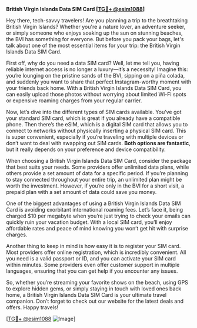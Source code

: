 **British Virgin Islands Data SIM Card [[TG💪+ @esim1088](https://t.me/s/esim1088)]**

Hey there, tech-savvy travelers! Are you planning a trip to the breathtaking British Virgin Islands? Whether you're a nature lover, an adventure seeker, or simply someone who enjoys soaking up the sun on stunning beaches, the BVI has something for everyone. But before you pack your bags, let's talk about one of the most essential items for your trip: the British Virgin Islands Data SIM Card.

First off, why do you need a data SIM card? Well, let me tell you, having reliable internet access is no longer a luxury—it’s a necessity! Imagine this: you’re lounging on the pristine sands of the BVI, sipping on a piña colada, and suddenly you want to share that perfect Instagram-worthy moment with your friends back home. With a British Virgin Islands Data SIM Card, you can easily upload those photos without worrying about limited Wi-Fi spots or expensive roaming charges from your regular carrier.

Now, let’s dive into the different types of SIM cards available. You’ve got your standard SIM card, which is great if you already have a compatible phone. Then there’s the eSIM, which is a digital SIM card that allows you to connect to networks without physically inserting a physical SIM card. This is super convenient, especially if you’re traveling with multiple devices or don’t want to deal with swapping out SIM cards. **Both options are fantastic**, but it really depends on your preference and device compatibility.

When choosing a British Virgin Islands Data SIM Card, consider the package that best suits your needs. Some providers offer unlimited data plans, while others provide a set amount of data for a specific period. If you’re planning to stay connected throughout your entire trip, an unlimited plan might be worth the investment. However, if you’re only in the BVI for a short visit, a prepaid plan with a set amount of data could save you money.

One of the biggest advantages of using a British Virgin Islands Data SIM Card is avoiding exorbitant international roaming fees. Let’s face it, being charged $10 per megabyte when you’re just trying to check your emails can quickly ruin your vacation budget. With a local SIM card, you’ll enjoy affordable rates and peace of mind knowing you won’t get hit with surprise charges.

Another thing to keep in mind is how easy it is to register your SIM card. Most providers offer online registration, which is incredibly convenient. All you need is a valid passport or ID, and you can activate your SIM card within minutes. Some providers even offer customer support in multiple languages, ensuring that you can get help if you encounter any issues.

So, whether you’re streaming your favorite shows on the beach, using GPS to explore hidden gems, or simply staying in touch with loved ones back home, a British Virgin Islands Data SIM Card is your ultimate travel companion. Don’t forget to check out our website for the latest deals and offers. Happy travels!

[[TG💪+ @esim1088](https://t.me/s/esim1088) ![Image](https://i.postimg.cc/Y0z9fWf4/image.png)]